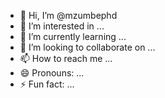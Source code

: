 - 👋 Hi, I’m @mzumbephd
- 👀 I’m interested in ...
- 🌱 I’m currently learning ...
- 💞️ I’m looking to collaborate on ...
- 📫 How to reach me ...
- 😄 Pronouns: ...
- ⚡ Fun fact: ...

<!---
mzumbephd/mzumbephd is a ✨ special ✨ repository because its `README.md` (this file) appears on your GitHub profile.
You can click the Preview link to take a look at your changes.
--->
